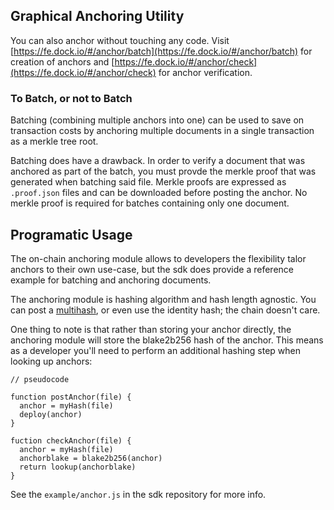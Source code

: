 ## Graphical Anchoring Utility

You can also anchor without touching any code. Visit [https://fe.dock.io/#/anchor/batch](https://fe.dock.io/#/anchor/batch) for creation of anchors and [https://fe.dock.io/#/anchor/check](https://fe.dock.io/#/anchor/check) for anchor verification.

### To Batch, or not to Batch

Batching (combining multiple anchors into one) can be used to save on transaction costs by anchoring multiple documents in a single transaction as a merkle tree root.

Batching does have a drawback. In order to verify a document that was anchored as part of the batch, you must provde the merkle proof that was generated when batching said file. Merkle proofs are expressed as `.proof.json` files and can be downloaded before posting the anchor. No merkle proof is required for batches containing only one document.

## Programatic Usage

The on-chain anchoring module allows to developers the flexibility talor anchors to their own use-case, but the sdk does provide a reference example for batching and anchoring documents.

The anchoring module is hashing algorithm and hash length agnostic. You can post a [multihash](https://github.com/multiformats/multihash), or even use the identity hash; the chain doesn't care.

One thing to note is that rather than storing your anchor directly, the anchoring module will store the blake2b256 hash of the anchor. This means as a developer you'll need to perform an additional hashing step when looking up anchors:

```
// pseudocode

function postAnchor(file) {
  anchor = myHash(file)
  deploy(anchor)
}

fuction checkAnchor(file) {
  anchor = myHash(file)
  anchorblake = blake2b256(anchor)
  return lookup(anchorblake)
}
```

See the `example/anchor.js` in the sdk repository for more info.
